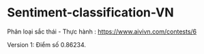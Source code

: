 # Sentiment-classification-VN

Phân loại sắc thái - Thực hành : https://www.aivivn.com/contests/6

Version 1: Điểm số 0.86234. 
